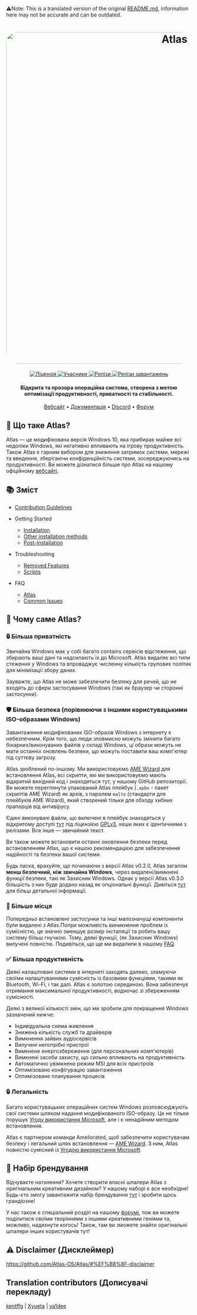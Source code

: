 ⚠️Note: This is a translated version of the original [README.md](https://github.com/Atlas-OS/Atlas/blob/main/README.md), information here may not be accurate and can be outdated.
<h1 align="center">
  <a href="http://atlasos.net"><img src="https://gcore.jsdelivr.net/gh/Atlas-OS/Atlas@main/img/banner.png" alt="Atlas" width="900" style="border-radius: 30px"></a>
</h1>
  <p align="center">
    <a href="https://github.com/Atlas-OS/Atlas/blob/main/LICENSE">
      <img alt="Ліцензія" src="https://img.shields.io/github/license/atlas-os/atlas?style=for-the-badge&logo=github&color=1A91FF"/>
    </a>
    <a href="https://github.com/Atlas-OS/Atlas/graphs/contributors">
      <img alt="Учасники" src="https://img.shields.io/github/contributors/atlas-os/atlas?style=for-the-badge&color=1A91FF" />
    </a>
    <a href="https://github.com/Atlas-OS/Atlas/releases/latest">
      <img alt="Релізи" src="https://img.shields.io/github/release/atlas-os/atlas?style=for-the-badge&color=1A91FF" />
    </a>
    <a href="https://github.com/Atlas-OS/Atlas/releases">
      <img alt="Релізи завантажень" src="https://img.shields.io/github/downloads/Atlas-OS/Atlas/total?style=for-the-badge&logo=github&color=1A91FF" />
    </a>
  </p>
<h4 align="center">Відкрита та прозора операційна система, створена з метою оптимізації продуктивності, приватності та стабільності.</h4>

<p align="center">
  <a href="https://atlasos.net">Вебсайт</a>
  •
  <a href="https://docs.atlasos.net">Документація</a>
  •
  <a href="https://discord.atlasos.net" target="_blank">Discord</a>
  •
  <a href="https://forum.atlasos.net">Форум</a>
</p>

## 🤔 **Що таке Atlas?**

Atlas — це модифікована версія Windows 10, яка прибирає майже всі недоліки Windows, які негативно впливають на ігрову продуктивність.
Також Atlas є гарним вибором для зниження затримок системи, мережі та введення, зберігаючи конфіденційність системи, зосереджуючись на продуктивності.
Ви можете дізнатися більше про Atlas на нашому офіційному [вебсайті](https://atlasos.net).

## 📚 **Зміст**

- [Contribution Guidelines](https://docs.atlasos.net/contributions)

- Getting Started
  - [Installation](https://docs.atlasos.net/getting-started/installation)
  - [Other installation methods](https://docs.atlasos.net/getting-started/other-installation-methods/no-usb)
  - [Post-Installation](https://docs.atlasos.net/getting-started/post-installation/drivers)

- Troubleshooting
  - [Removed Features](https://docs.atlasos.net/troubleshooting/removed-features)
  - [Scripts](https://docs.atlasos.net/troubleshooting/scripts)

- FAQ
  - [Atlas](https://atlasos.net/faq)
  - [Common Issues](https://docs.atlasos.net/troubleshooting/common-issues/hyper-v/)

## 👀 **Чому саме Atlas?**

### 🔒 Більша приватність
Звичайна Windows має у собі багато contains сервісів відстеження, що збирають ваші дані та надсилають їх до Microsoft.
Atlas видаляє всі типи стеження у Windows та впроваджує численну кількість групових політик для мінімізації збору даних. 

Зауважте, що Atlas не може забезпечити безпеку для речей, що не входять до сфери застосування Windows (такі як браузер чи сторонні застосунки).

### 🛡️ Більша безпека (порівнюючи з іншими користувацькими ISO-образами Windows)
Завантаження модифікованих ISO-образів Windows з інтернету є небезпечним. Крім того, що люди зловмисно можуть змінити багато бінарних/виконуваних файлів у складі Windows, ці образи можуть не мати останніх оновлень безпеки, що можуть поставити ваш комп'ютер під суттєву загрозу. 

Atlas зроблений по-іншому. Ми використовуємо [AME Wizard](https://ameliorated.io) для встановлення Atlas, всі скрипти, які ми використовуємо мають відкритий вихідний код і знаходяться тут, у нашому GitHub репозиторії. Ви можете переглянути упакований Atlas плейбук (`.apbx` - пакет скриптів AME Wizard) як архів, з паролем `malte` (стандарти для плейбуків AME Wizard), який створений тільки для обходу хибних прапорців від антивірусу.

Єдині виконувані файли, що включені в плейбук знаходяться у відкритому доступі [тут](https://github.com/Atlas-OS/Atlas-Utilities) під ліцензією [GPLv3](https://github.com/Atlas-OS/Atlas-Utilities/blob/main/LICENSE), хеши яких є ідентичними з релізами. Все інше — звичайний текст.

Ви також можете встановити останні оновлення безпеки перед встановленням Atlas, що є нашою рекомендацією для забезпечення надійності та безпеки вашої системи.

Будь ласка, врахуйте, що починаючи з версії Atlas v0.2.0, Atlas загалом **менш безпечний, ніж звичайна Windows**, через видалені/вимкнені функції безпеки, такі як Захисник Windows. Однак у версії Atlas v0.3.0 більшість з них буде додано назад як опціональні функції. Дивіться [тут](https://docs.atlasos.net/troubleshooting/removed-features/) для більш детальної інформації. 

### 🚀 Більше місця
Попередньо встановлені застосунки та інші малозначущі компоненти були видалені з Atlas.Попри можливість виникнення проблем із сумісністю, це значно зменшує розмір інсталяції та робить вашу систему більш гнучкою. Тому, деякі функції, (як Захисник Windows) вилучені повністю.
Подивіться, що ще ми видалили в нашому [FAQ](https://docs.atlasos.net/troubleshooting/removed-features).

### ✅ Більша продуктивність
Деякі налаштовані системи в інтернеті заходять далеко, зламуючи своїми налаштуваннями сумісність із базовими функціями, такими як Bluetooth, Wi-Fi, і так далі.
Atlas є золотою серединою. Вона забезпечує отримання максимальної продуктивності, водночас зі збереженням сумісності.

Деякі з великої кількості змін, що ми зробили для покращення Windows зазначений нижче:
- Індивідуальна схема живлення
- Знижена кількість служб та драйверів
- Вимкнення зайвих аудіосервісів
- Вилучені непотрібні пристрої
- Вимкнене енергозбереження (для персональних комп'ютерів)
- Вимкнені засоби захисту, що сильно впливають на продуктивність
- Автоматично увімкнено режим MSI для всіх пристроїв
- Оптимізовано конфігурацію завантаження
- Оптимізоване планування процесів

### 🔒 Легальність
Багато користувацьких операційних систем Windows розповсюджують свої системи шляхом надання модифікованого ISO-образу. Це не тільки порушує [Угоду використання Microsoft](https://www.microsoft.com/en-us/Useterms/Retail/Windows/10/UseTerms_Retail_Windows_10_English.htm), але і є ненадійним методом встановлення.

Atlas є партнером команди Ameliorated, щоб забезпечити користувачам безпеку і легальний шлях встановлення — [AME Wizard](https://ameliorated.io). З ним, Atlas повністю сумісний із [Угодою використання Microsoft](https://www.microsoft.com/en-us/Useterms/Retail/Windows/10/UseTerms_Retail_Windows_10_English.htm).

## 🎨 Набір брендування
Відчуваєте натхнення? Хочете створити власні шпалери Atlas з оригінальним креативним дизайном? У нашому наборі є все необхідне!
Будь-хто змогу завантажити набір брендування [тут](https://cdn.jsdelivr.net/gh/Atlas-OS/Atlas@main/img/brand-kit.zip) і зробити щось грандіозне!

У нас також є спеціальний розділ на нашому [форумі](https://forum.atlasos.net/t/art-showcase), тож ви можете поділитися своїми творіннями з іншими креативними геніями та, можливо, надихнути когось! Також, там ви зможете знайти оригінальні шпалери інших користувачів тут!

## ⚠️ Disclaimer (Дисклеймер)
https://github.com/Atlas-OS/Atlas/#%EF%B8%8F-disclaimer

## Translation contributors (Дописувачі перекладу)
[kentffg](https://github.com/kentffg) |
[Xyueta](https://github.com/Xyueta) |
[va1dee](https://github.com/va1dee)
